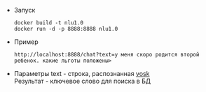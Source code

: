 - Запуск
    ```Shell
    docker build -t nlu1.0
    docker run -d -p 8888:8888 nlu1.0
    ```
- Пример
    ```
    http://localhost:8888/chat?text=у меня скоро родится второй ребенок. какие льготы положены>
    ```

- Параметры
    text - строка, распознанная [vosk](https://alphacephei.com/vosk/server)    
    Результат - ключевое слово для поиска в БД
